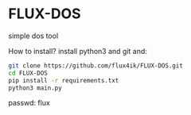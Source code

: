 # FLUX-DOS
simple dos tool

How to install? 
install python3 and git and:

```bash
git clone https://github.com/flux4ik/FLUX-DOS.git
cd FLUX-DOS
pip install -r requirements.txt
python3 main.py
```

passwd: flux
